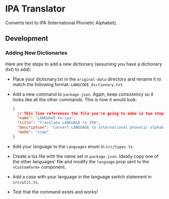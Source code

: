 # IPA Translator

Converts text to IPA (International Phonetic Alphabet).

## Development

### Adding New Dictionaries

Here are the steps to add a new dictionary (assuming you have a dictionary (txt) to add):

- Place your dictionary.txt in the `original-data` directory and rename it to match the following format: `LANGCODE_dictionary.txt`.
- Add a new command to `package.json`. Again, keep consistency so it looks like all the other commands.
  This is how it would look:

  ```json
  {
    // This line references the file you're going to make in two steps.
    "name": "LANGUAGE-to-ipa",
    "title": "Translate LANGUAGE to IPA",
    "description": "Convert LANGUAGE to international phonetic alphabet.",
    "mode": "view"
  }
  ```

- Add your language to the `Languages` enum in `src/types.ts`.
- Create a tsx file with the name set in `package.json`. Ideally copy one of the
  other languages' file and  modify the `language` prop sent to the `<CustomForm>` component.
- Add a case with your language in the language switch statement in `src/util.ts`.
- Test that the command exists and works!
